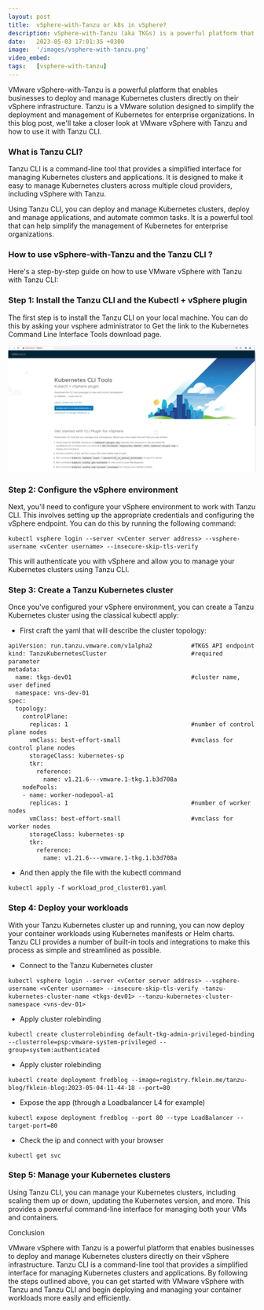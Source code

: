 ```yaml
---
layout: post
title:  vSphere-with-Tanzu or k8s in vSphere?
description: vSphere-with-Tanzu (aka TKGs) is a powerful platform that enables businesses to deploy and manage Kubernetes clusters directly on their vSphere infrastructure. In this blog post, we'll take a closer look at VMware vSphere with Tanzu and how to use it with Tanzu CLI.
date:   2023-05-03 17:01:35 +0300
image:  '/images/vsphere-with-tanzu.png'
video_embed:
tags:   [vsphere-with-tanzu]
---
```


VMware vSphere-with-Tanzu is a powerful platform that enables businesses to deploy and manage Kubernetes clusters directly on their vSphere infrastructure. Tanzu is a VMware solution designed to simplify the deployment and management of Kubernetes for enterprise organizations. In this blog post, we'll take a closer look at VMware vSphere with Tanzu and how to use it with Tanzu CLI.

### What is Tanzu CLI?

Tanzu CLI is a command-line tool that provides a simplified interface for managing Kubernetes clusters and applications. It is designed to make it easy to manage Kubernetes clusters across multiple cloud providers, including vSphere with Tanzu.

Using Tanzu CLI, you can deploy and manage Kubernetes clusters, deploy and manage applications, and automate common tasks. It is a powerful tool that can help simplify the management of Kubernetes for enterprise organizations.

### How to use vSphere-with-Tanzu and the Tanzu CLI ?

Here's a step-by-step guide on how to use VMware vSphere with Tanzu with Tanzu CLI:

### Step 1: Install the Tanzu CLI and the Kubectl + vSphere plugin

The first step is to install the Tanzu CLI on your local machine. You can do this by asking your vsphere administrator to Get the link to the Kubernetes Command Line Interface Tools download page.

![image](/images/cli-tanzu.jpeg)

### Step 2: Configure the vSphere environment

Next, you'll need to configure your vSphere environment to work with Tanzu CLI. This involves setting up the appropriate credentials and configuring the vSphere endpoint. You can do this by running the following command:

~~~
kubectl vsphere login --server <vCenter server address> --vsphere-username <vCenter username> --insecure-skip-tls-verify
~~~

This will authenticate you with vSphere and allow you to manage your Kubernetes clusters using Tanzu CLI.

### Step 3: Create a Tanzu Kubernetes cluster

Once you've configured your vSphere environment, you can create a Tanzu Kubernetes cluster using the classical kubectl apply:

- First craft the yaml that will describe the cluster topology:

~~~
apiVersion: run.tanzu.vmware.com/v1alpha2           #TKGS API endpoint
kind: TanzuKubernetesCluster                        #required parameter
metadata:
  name: tkgs-dev01                                  #cluster name, user defined
  namespace: vns-dev-01
spec:
  topology:
    controlPlane:
      replicas: 1                                   #number of control plane nodes
      vmClass: best-effort-small                    #vmclass for control plane nodes
      storageClass: kubernetes-sp
      tkr:  
        reference:
          name: v1.21.6---vmware.1-tkg.1.b3d708a
    nodePools:
    - name: worker-nodepool-a1
      replicas: 1                                   #number of worker nodes
      vmClass: best-effort-small                    #vmclass for worker nodes
      storageClass: kubernetes-sp
      tkr:  
        reference:
          name: v1.21.6---vmware.1-tkg.1.b3d708a
~~~

- And then apply the file with the kubectl command

~~~
kubectl apply -f workload_prod_cluster01.yaml
~~~

### Step 4: Deploy your workloads

With your Tanzu Kubernetes cluster up and running, you can now deploy your container workloads using Kubernetes manifests or Helm charts. Tanzu CLI provides a number of built-in tools and integrations to make this process as simple and streamlined as possible.

- Connect to the Tanzu Kubernetes cluster

~~~
kubectl vsphere login --server <vCenter server address> --vsphere-username <vCenter username> --insecure-skip-tls-verify -tanzu-kubernetes-cluster-name <tkgs-dev01> --tanzu-kubernetes-cluster-namespace <vns-dev-01>
~~~

- Apply cluster rolebinding 

~~~
kubectl create clusterrolebinding default-tkg-admin-privileged-binding --clusterrole=psp:vmware-system-privileged --group=system:authenticated
~~~

- Apply cluster rolebinding 

~~~
kubectl create deployment fredblog --image=registry.fklein.me/tanzu-blog/fklein-blog:2023-05-04-11-44-18 --port=80
~~~

- Expose the app (through a Loadbalancer L4 for example)

~~~
kubectl expose deployment fredblog --port 80 --type LoadBalancer --target-port=80
~~~

- Check the ip and connect with your browser

~~~
kubectl get svc 
~~~

### Step 5: Manage your Kubernetes clusters

Using Tanzu CLI, you can manage your Kubernetes clusters, including scaling them up or down, updating the Kubernetes version, and more. This provides a powerful command-line interface for managing both your VMs and containers.

Conclusion

VMware vSphere with Tanzu is a powerful platform that enables businesses to deploy and manage Kubernetes clusters directly on their vSphere infrastructure. Tanzu CLI is a command-line tool that provides a simplified interface for managing Kubernetes clusters and applications. By following the steps outlined above, you can get started with VMware vSphere with Tanzu and Tanzu CLI and begin deploying and managing your container workloads more easily and efficiently.